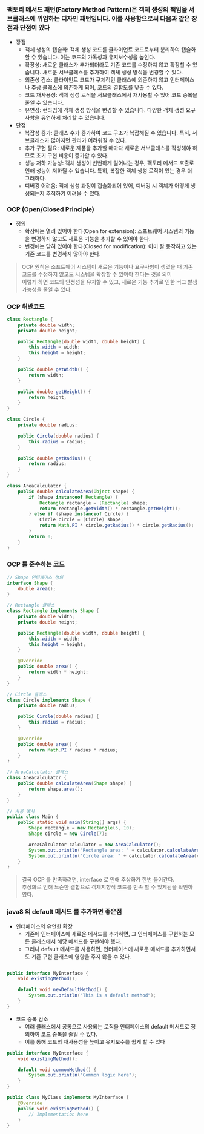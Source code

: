 ### 팩토리 메서드 패턴(Factory Method Pattern)은 객체 생성의 책임을 서브클래스에 위임하는 디자인 패턴입니다. 이를 사용함으로써 다음과 같은 장점과 단점이 있다
- 장점
  - 객체 생성의 캡슐화: 객체 생성 코드를 클라이언트 코드로부터 분리하여 캡슐화할 수 있습니다. 이는 코드의 가독성과 유지보수성을 높인다.
  - 확장성: 새로운 클래스가 추가되더라도 기존 코드를 수정하지 않고 확장할 수 있습니다. 새로운 서브클래스를 추가하여 객체 생성 방식을 변경할 수 있다.
  - 의존성 감소: 클라이언트 코드가 구체적인 클래스에 의존하지 않고 인터페이스나 추상 클래스에 의존하게 되어, 코드의 결합도를 낮출 수 있다.
  - 코드 재사용성: 객체 생성 로직을 서브클래스에서 재사용할 수 있어 코드 중복을 줄일 수 있습니다.
  - 유연성: 런타임에 객체 생성 방식을 변경할 수 있습니다. 다양한 객체 생성 요구사항을 유연하게 처리할 수 있습니다.
- 단점
  - 복잡성 증가: 클래스 수가 증가하여 코드 구조가 복잡해질 수 있습니다. 특히, 서브클래스가 많아지면 관리가 어려워질 수 있다.
  - 추가 구현 필요: 새로운 제품을 추가할 때마다 새로운 서브클래스를 작성해야 하므로 초기 구현 비용이 증가할 수 있다.
  - 성능 저하 가능성: 객체 생성이 빈번하게 일어나는 경우, 팩토리 메서드 호출로 인해 성능이 저하될 수 있습니다. 특히, 복잡한 객체 생성 로직이 있는 경우 더 그러하다.
  - 디버깅 어려움: 객체 생성 과정이 캡슐화되어 있어, 디버깅 시 객체가 어떻게 생성되는지 추적하기 어려울 수 있다.

### OCP (Open/Closed Principle)
- 정의
  - 확장에는 열려 있어야 한다(Open for extension): 소프트웨어 시스템의 기능을 변경하지 않고도 새로운 기능을 추가할 수 있어야 한다.
  - 변경에는 닫혀 있어야 한다(Closed for modification): 이미 잘 동작하고 있는 기존 코드를 변경하지 않아야 한다.

> OCP 원칙은 소프트웨어 시스템이 새로운 기능이나 요구사항이 생겼을 때 기존 코드를 수정하지 않고도 시스템을 확장할 수 있어야 한다는 것을 의미 <br/>
> 이렇게 하면 코드의 안정성을 유지할 수 있고, 새로운 기능 추가로 인한 버그 발생 가능성을 줄일 수 있다.


### OCP 위반코드
```java
class Rectangle {
    private double width;
    private double height;

    public Rectangle(double width, double height) {
        this.width = width;
        this.height = height;
    }

    public double getWidth() {
        return width;
    }

    public double getHeight() {
        return height;
    }
}

class Circle {
    private double radius;

    public Circle(double radius) {
        this.radius = radius;
    }

    public double getRadius() {
        return radius;
    }
}

class AreaCalculator {
    public double calculateArea(Object shape) {
        if (shape instanceof Rectangle) {
            Rectangle rectangle = (Rectangle) shape;
            return rectangle.getWidth() * rectangle.getHeight();
        } else if (shape instanceof Circle) {
            Circle circle = (Circle) shape;
            return Math.PI * circle.getRadius() * circle.getRadius();
        }
        return 0;
    }
}
```

### OCP 를 준수하는 코드
```java
// Shape 인터페이스 정의
interface Shape {
    double area();
}

// Rectangle 클래스
class Rectangle implements Shape {
    private double width;
    private double height;

    public Rectangle(double width, double height) {
        this.width = width;
        this.height = height;
    }

    @Override
    public double area() {
        return width * height;
    }
}

// Circle 클래스
class Circle implements Shape {
    private double radius;

    public Circle(double radius) {
        this.radius = radius;
    }

    @Override
    public double area() {
        return Math.PI * radius * radius;
    }
}

// AreaCalculator 클래스
class AreaCalculator {
    public double calculateArea(Shape shape) {
        return shape.area();
    }
}

// 사용 예시
public class Main {
    public static void main(String[] args) {
        Shape rectangle = new Rectangle(5, 10);
        Shape circle = new Circle(7);

        AreaCalculator calculator = new AreaCalculator();
        System.out.println("Rectangle area: " + calculator.calculateArea(rectangle));
        System.out.println("Circle area: " + calculator.calculateArea(circle));
    }
}
```

> 결국 OCP 를 만족하려면, interface 로 인해 추상화가 한번 들어간다. <br/>
> 추상화로 인해 느슨한 결합으로 객체지향적 코드를 만족 할 수 있게됨을 확인하였다.


### java8 의 default 메서드 를 추가하면 좋은점
- 인터페이스의 유연한 확장
  - 기존에 인터페이스에 새로운 메서드를 추가하면, 그 인터페이스를 구현하는 모든 클래스에서 해당 메서드를 구현해야 했다.
  - 그러나 default 메서드를 사용하면, 인터페이스에 새로운 메서드를 추가하면서도 기존 구현 클래스에 영향을 주지 않을 수 있다.
```java

public interface MyInterface {
    void existingMethod();

    default void newDefaultMethod() {
        System.out.println("This is a default method");
    }
}
```

- 코드 중복 감소 
  - 여러 클래스에서 공통으로 사용되는 로직을 인터페이스의 default 메서드로 정의하여 코드 중복을 줄일 수 있다.
  - 이를 통해 코드의 재사용성을 높이고 유지보수를 쉽게 할 수 있다
```java
public interface MyInterface {
    void existingMethod();

    default void commonMethod() {
        System.out.println("Common logic here");
    }
}

public class MyClass implements MyInterface {
    @Override
    public void existingMethod() {
        // Implementation here
    }
}
```